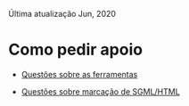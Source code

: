 Última atualização Jun, 2020


# Como pedir apoio
    
- [Questões sobre as ferramentas](http://groups.google.com/group/scielo-discuss)

- [Questões sobre marcação de SGML/HTML](http://groups.google.com/group/scielo-discuss)

